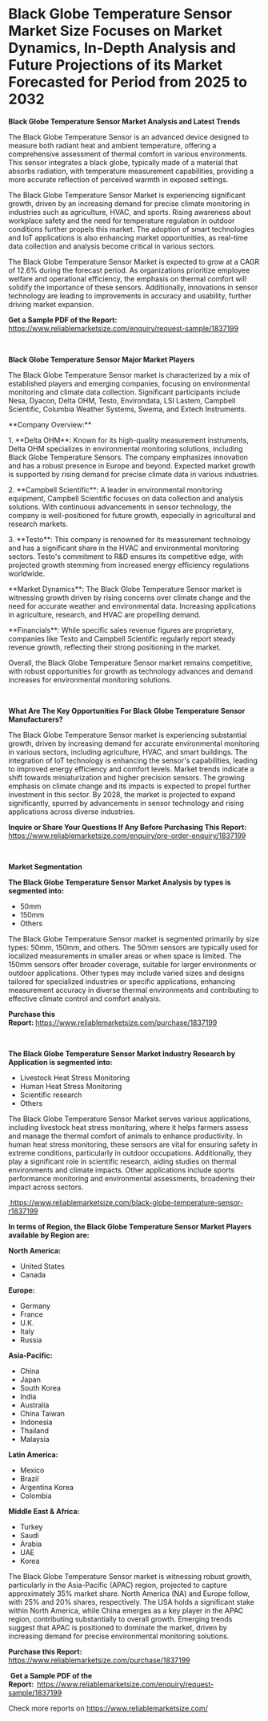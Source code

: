 <p><h1>Black Globe Temperature Sensor Market Size Focuses on Market Dynamics, In-Depth Analysis and Future Projections of its Market Forecasted for Period from 2025 to 2032</h1></p><p><strong>Black Globe Temperature Sensor Market Analysis and Latest Trends</strong></p>
<p><p>The Black Globe Temperature Sensor is an advanced device designed to measure both radiant heat and ambient temperature, offering a comprehensive assessment of thermal comfort in various environments. This sensor integrates a black globe, typically made of a material that absorbs radiation, with temperature measurement capabilities, providing a more accurate reflection of perceived warmth in exposed settings.</p><p>The Black Globe Temperature Sensor Market is experiencing significant growth, driven by an increasing demand for precise climate monitoring in industries such as agriculture, HVAC, and sports. Rising awareness about workplace safety and the need for temperature regulation in outdoor conditions further propels this market. The adoption of smart technologies and IoT applications is also enhancing market opportunities, as real-time data collection and analysis become critical in various sectors.</p><p>The Black Globe Temperature Sensor Market is expected to grow at a CAGR of 12.6% during the forecast period. As organizations prioritize employee welfare and operational efficiency, the emphasis on thermal comfort will solidify the importance of these sensors. Additionally, innovations in sensor technology are leading to improvements in accuracy and usability, further driving market expansion.</p></p>
<p><strong>Get a Sample PDF of the Report:&nbsp;</strong> <a href="https://www.reliablemarketsize.com/enquiry/request-sample/1837199?utm_campaign=1133&utm_medium=2&utm_source=Github&utm_content=ia&utm_term=11022025&utm_id=black-globe-temperature-sensor">https://www.reliablemarketsize.com/enquiry/request-sample/1837199</a></p>
<p>&nbsp;</p>
<p><strong>Black Globe Temperature Sensor Major Market Players</strong></p>
<p><p>The Black Globe Temperature Sensor market is characterized by a mix of established players and emerging companies, focusing on environmental monitoring and climate data collection. Significant participants include Nesa, Dyacon, Delta OHM, Testo, Environdata, LSI Lastem, Campbell Scientific, Columbia Weather Systems, Swema, and Extech Instruments.</p><p>**Company Overview:**</p><p>1. **Delta OHM**: Known for its high-quality measurement instruments, Delta OHM specializes in environmental monitoring solutions, including Black Globe Temperature Sensors. The company emphasizes innovation and has a robust presence in Europe and beyond. Expected market growth is supported by rising demand for precise climate data in various industries.</p><p>2. **Campbell Scientific**: A leader in environmental monitoring equipment, Campbell Scientific focuses on data collection and analysis solutions. With continuous advancements in sensor technology, the company is well-positioned for future growth, especially in agricultural and research markets.</p><p>3. **Testo**: This company is renowned for its measurement technology and has a significant share in the HVAC and environmental monitoring sectors. Testo's commitment to R&D ensures its competitive edge, with projected growth stemming from increased energy efficiency regulations worldwide.</p><p>**Market Dynamics**: The Black Globe Temperature Sensor market is witnessing growth driven by rising concerns over climate change and the need for accurate weather and environmental data. Increasing applications in agriculture, research, and HVAC are propelling demand.</p><p>**Financials**: While specific sales revenue figures are proprietary, companies like Testo and Campbell Scientific regularly report steady revenue growth, reflecting their strong positioning in the market.</p><p>Overall, the Black Globe Temperature Sensor market remains competitive, with robust opportunities for growth as technology advances and demand increases for environmental monitoring solutions.</p></p>
<p>&nbsp;</p>
<p><strong>What Are The Key Opportunities For Black Globe Temperature Sensor Manufacturers?</strong></p>
<p><p>The Black Globe Temperature Sensor market is experiencing substantial growth, driven by increasing demand for accurate environmental monitoring in various sectors, including agriculture, HVAC, and smart buildings. The integration of IoT technology is enhancing the sensor's capabilities, leading to improved energy efficiency and comfort levels. Market trends indicate a shift towards miniaturization and higher precision sensors. The growing emphasis on climate change and its impacts is expected to propel further investment in this sector. By 2028, the market is projected to expand significantly, spurred by advancements in sensor technology and rising applications across diverse industries.</p></p>
<p><strong>Inquire or Share Your Questions If Any Before Purchasing This Report:</strong> <a href="https://www.reliablemarketsize.com/enquiry/pre-order-enquiry/1837199?utm_campaign=1133&utm_medium=2&utm_source=Github&utm_content=ia&utm_term=11022025&utm_id=black-globe-temperature-sensor">https://www.reliablemarketsize.com/enquiry/pre-order-enquiry/1837199</a></p>
<p>&nbsp;</p>
<p><strong>Market Segmentation</strong></p>
<p><strong>The Black Globe Temperature Sensor Market Analysis by types is segmented into:</strong></p>
<p><ul><li>50mm</li><li>150mm</li><li>Others</li></ul></p>
<p><p>The Black Globe Temperature Sensor market is segmented primarily by size types: 50mm, 150mm, and others. The 50mm sensors are typically used for localized measurements in smaller areas or when space is limited. The 150mm sensors offer broader coverage, suitable for larger environments or outdoor applications. Other types may include varied sizes and designs tailored for specialized industries or specific applications, enhancing measurement accuracy in diverse thermal environments and contributing to effective climate control and comfort analysis.</p></p>
<p><strong>Purchase this Report:&nbsp;</strong><a href="https://www.reliablemarketsize.com/purchase/1837199?utm_campaign=1133&utm_medium=2&utm_source=Github&utm_content=ia&utm_term=11022025&utm_id=black-globe-temperature-sensor">https://www.reliablemarketsize.com/purchase/1837199</a></p>
<p>&nbsp;</p>
<p><strong>The Black Globe Temperature Sensor Market Industry Research by Application is segmented into:</strong></p>
<p><ul><li>Livestock Heat Stress Monitoring</li><li>Human Heat Stress Monitoring</li><li>Scientific research</li><li>Others</li></ul></p>
<p><p>The Black Globe Temperature Sensor Market serves various applications, including livestock heat stress monitoring, where it helps farmers assess and manage the thermal comfort of animals to enhance productivity. In human heat stress monitoring, these sensors are vital for ensuring safety in extreme conditions, particularly in outdoor occupations. Additionally, they play a significant role in scientific research, aiding studies on thermal environments and climate impacts. Other applications include sports performance monitoring and environmental assessments, broadening their impact across sectors.</p></p>
<p><a href="https://www.reliablemarketsize.com/black-globe-temperature-sensor-r1837199?utm_campaign=1133&utm_medium=2&utm_source=Github&utm_content=ia&utm_term=11022025&utm_id=black-globe-temperature-sensor">&nbsp;https://www.reliablemarketsize.com/black-globe-temperature-sensor-r1837199</a></p>
<p><strong>In terms of Region, the Black Globe Temperature Sensor Market Players available by Region are:</strong></p>
<p>
    <p> <strong> North America: </strong>
        <ul>
            <li>United States</li>
            <li>Canada</li>
        </ul>
        </p> 
    <p> <strong> Europe: </strong>
        <ul>
            <li>Germany</li>
            <li>France</li>
            <li>U.K.</li>
            <li>Italy</li>
            <li>Russia</li>
        </ul>
        </p> 
    <p> <strong> Asia-Pacific: </strong>
        <ul>
            <li>China</li>
            <li>Japan</li>
            <li>South Korea</li>
            <li>India</li>
            <li>Australia</li>
            <li>China Taiwan</li>
            <li>Indonesia</li>
            <li>Thailand</li>
            <li>Malaysia</li>
        </ul>
        </p> 
    <p> <strong> Latin America: </strong>
        <ul>
            <li>Mexico</li>
            <li>Brazil</li>
            <li>Argentina Korea</li>
            <li>Colombia</li>
        </ul>
        </p> 
    <p> <strong> Middle East & Africa: </strong>
        <ul>
            <li>Turkey</li>
            <li>Saudi</li>
            <li>Arabia</li>
            <li>UAE</li>
            <li>Korea</li>
        </ul>
    </p>
    </p>
<p><p>The Black Globe Temperature Sensor market is witnessing robust growth, particularly in the Asia-Pacific (APAC) region, projected to capture approximately 35% market share. North America (NA) and Europe follow, with 25% and 20% shares, respectively. The USA holds a significant stake within North America, while China emerges as a key player in the APAC region, contributing substantially to overall growth. Emerging trends suggest that APAC is positioned to dominate the market, driven by increasing demand for precise environmental monitoring solutions.</p></p>
<p><strong>Purchase this Report: </strong><a href="https://www.reliablemarketsize.com/purchase/1837199?utm_campaign=1133&utm_medium=2&utm_source=Github&utm_content=ia&utm_term=11022025&utm_id=black-globe-temperature-sensor">https://www.reliablemarketsize.com/purchase/1837199</a></p>
<p>&nbsp;<strong>Get a Sample PDF of the Report:&nbsp;&nbsp;</strong><a href="https://www.reliablemarketsize.com/enquiry/request-sample/1837199?utm_campaign=1133&utm_medium=2&utm_source=Github&utm_content=ia&utm_term=11022025&utm_id=black-globe-temperature-sensor">https://www.reliablemarketsize.com/enquiry/request-sample/1837199</a></p>
<p><strong></strong></p>
<p>Check more reports on <a href="https://www.reliablemarketsize.com/?utm_campaign=1133&utm_medium=2&utm_source=Github&utm_content=ia&utm_term=11022025&utm_id=black-globe-temperature-sensor">https://www.reliablemarketsize.com/</a></p>